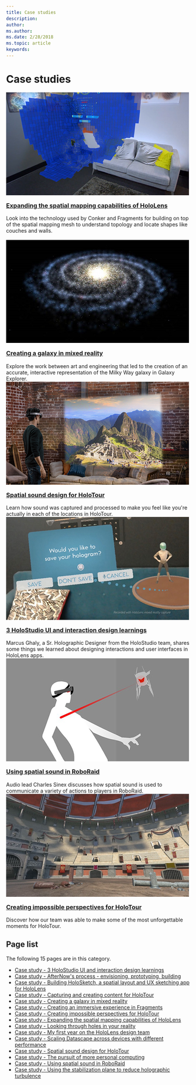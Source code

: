```yaml
---
title: Case studies
description: 
author: 
ms.author: 
ms.date: 2/28/2018
ms.topic: article
keywords: 
---
```




# Case studies

<div class="row">
<div class="col-xs-24">
<div class="section remove-header-rule spacer-32-bottom">
<div class="row">
<div class="col-xs-24 col-md-12 col-lg-6">
<div class="section item-section">
 <div class="section-header">
<div class="media-countainer">
<a class="img-responsive" href="../case-study-expanding-the-spatial-mapping-capabilities-of-hololens.md"><img alt="Spatial mapping scan of a room&amp;#160;in the&amp;#160;game Fragments" width="500" height="281" src="../images/thumb-spatial-understanding-toolkit.jpg" /></a>
</div>
</div><div class="section-body">
<h3 class="text-title spacer-12-bottom" style="margin-top:15px;">
<a href="../case-study-expanding-the-spatial-mapping-capabilities-of-hololens.md">Expanding the spatial mapping capabilities of HoloLens</a>
</h3>Look into the technology used by Conker and Fragments for building on top of the spatial mapping mesh to understand topology and locate shapes like couches and walls.
</div>&#160;
</div>
</div><div class="col-xs-24 col-md-12 col-lg-6">
<div class="section item-section">
 <div class="section-header">
<div class="media-countainer">
<a class="img-responsive" href="../case-study-creating-a-galaxy-in-mixed-reality.md"><img alt="Final rendering of a galaxy stars in Galaxy Explorer" width="500" height="281" src="../images/thumb-galaxy-explorer.jpg" /></a>
</div>
</div><div class="section-body">
<h3 class="text-title spacer-12-bottom" style="margin-top:15px;">
<a href="../case-study-creating-a-galaxy-in-mixed-reality.md">Creating a galaxy in mixed reality</a>
</h3>Explore the work between art and engineering that led to the creation of an accurate, interactive representation of the Milky Way galaxy in Galaxy Explorer.
</div>
</div>
</div><div class="col-xs-24 col-md-12 col-lg-6">
<div class="section item-section">
 <div class="section-header">
<div class="media-countainer">
<a class="img-responsive" href="../case-study-spatial-sound-design-for-holotour.md"><img alt="A man using HoloTour for Microsoft HoloLens" width="500" height="281" src="../images/thumb-holotour.jpg" /></a>
</div>
</div><div class="section-body">
<h3 class="text-title spacer-12-bottom" style="margin-top:15px;">
<a href="../case-study-spatial-sound-design-for-holotour.md">Spatial sound design for HoloTour</a>
</h3>Learn how sound was captured and processed to make you feel like you&#39;re actually in each of the locations in HoloTour.&#160;
</div>
</div>
</div><div class="col-xs-24 col-md-12 col-lg-6">
<div class="section item-section">
 <div class="section-header">
<div class="media-countainer">
<a class="img-responsive" href="../case-study-3-holostudio-ui-and-interaction-design-learnings.md"><img alt="The thought bubble interface in HoloStudio" width="500" height="281" src="../images/thumb-thought-bubble-holoshop.jpg" /></a>
</div>
</div><div class="section-body">
<h3 class="text-title spacer-12-bottom" style="margin-top:15px;">
<a href="../case-study-3-holostudio-ui-and-interaction-design-learnings.md">3 HoloStudio UI and interaction design learnings</a>
</h3>Marcus Ghaly, a Sr. Holographic Designer from the HoloStudio team, shares some things we learned about designing interactions and user interfaces in HoloLens apps.
</div>
</div>
</div>
</div>
</div><div class="section remove-header-rule spacer-32-bottom">
<div class="row">
<div class="col-xs-24 col-md-12 col-lg-6">
<div class="section item-section">
 <div class="section-header">
<div class="media-countainer">
<a class="img-responsive" href="../case-study-using-spatial-sound-in-roboraid.md"><img alt="A player dodging enemy fire in RoboRaid" width="500" height="281" src="../images/thumb-player-hit-roboraid.jpg" /></a>
</div>
</div><div class="section-body">
<h3 class="text-title spacer-12-bottom" style="margin-top:15px;">
<a href="../case-study-using-spatial-sound-in-roboraid.md">Using spatial sound in RoboRaid</a>
</h3>Audio lead Charles Sinex discusses how spatial sound is used to communicate a variety of actions to players in RoboRaid.
</div>
</div>
</div><div class="col-xs-24 col-md-12 col-lg-6">
<div class="section item-section">
 <div class="section-header">
<div class="media-countainer">
<a class="img-responsive" href="../case-study-creating-impossible-perspectives-for-holotour.md"><img alt="A view of the recreated Colosseum in HoloTour, as seen from the ground." width="500" height="281" src="../images/thumb-colosseum-holotour.jpg" /></a>
</div>
</div><div class="section-body">
<h3 class="text-title spacer-12-bottom" style="margin-top:15px;">
<a href="../case-study-creating-impossible-perspectives-for-holotour.md">Creating impossible perspectives for HoloTour</a>
</h3>Discover how our team was able to make some of the most unforgettable moments for HoloTour.
</div>
</div>
</div>
</div>
</div>
</div>
</div>



## Page list

The following 15 pages are in this category.
* [Case study - 3 HoloStudio UI and interaction design learnings](../case-study-3-holostudio-ui-and-interaction-design-learnings.md)
* [Case study - AfterNow's process - envisioning, prototyping, building](../case-study-afternows-process-envisioning,-prototyping,-building.md)
* [Case study - Building HoloSketch, a spatial layout and UX sketching app for HoloLens](../case-study-building-holosketch,-a-spatial-layout-and-ux-sketching-app-for-hololens.md)
* [Case study - Capturing and creating content for HoloTour](../case-study-capturing-and-creating-content-for-holotour.md)
* [Case study - Creating a galaxy in mixed reality](../case-study-creating-a-galaxy-in-mixed-reality.md)
* [Case study - Creating an immersive experience in Fragments](../case-study-creating-an-immersive-experience-in-fragments.md)
* [Case study - Creating impossible perspectives for HoloTour](../case-study-creating-impossible-perspectives-for-holotour.md)
* [Case study - Expanding the spatial mapping capabilities of HoloLens](../case-study-expanding-the-spatial-mapping-capabilities-of-hololens.md)
* [Case study - Looking through holes in your reality](../case-study-looking-through-holes-in-your-reality.md)
* [Case study - My first year on the HoloLens design team](../case-study-my-first-year-on-the-hololens-design-team.md)
* [Case study - Scaling Datascape across devices with different performance](../case-study-scaling-datascape-across-devices-with-different-performance.md)
* [Case study - Spatial sound design for HoloTour](../case-study-spatial-sound-design-for-holotour.md)
* [Case study - The pursuit of more personal computing](../case-study-the-pursuit-of-more-personal-computing.md)
* [Case study - Using spatial sound in RoboRaid](../case-study-using-spatial-sound-in-roboraid.md)
* [Case study - Using the stabilization plane to reduce holographic turbulence](../case-study-using-the-stabilization-plane-to-reduce-holographic-turbulence.md)